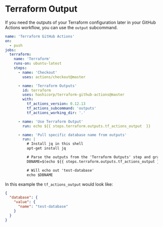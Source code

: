 # Terraform Output

If you need the outputs of your Terraform configuration later in your GitHub Actions workflow, you can use the `output` subcommand.

```yaml
name: 'Terraform GitHub Actions'
on:
  - push
jobs:
  terraform:
    name: 'Terraform'
    runs-on: ubuntu-latest
    steps:
      - name: 'Checkout'
        uses: actions/checkout@master

      - name: 'Terraform Outputs'
        id: terraform
        uses: hashicorp/terraform-github-actions@master
        with:
          tf_actions_version: 0.12.13
          tf_actions_subcommand: 'outputs'
          tf_actions_working_dir: '.'

      - name: 'Use Terraform Output'
        run: echo ${{ steps.terraform.outputs.tf_actions_output  }}

      - name: 'Pull specific database name from outputs'
        run: |
          # Install jq in this shell
          apt-get install jq

          # Parse the outputs from the 'Terraform Outputs' step and grab the database name
          DBNAME=$(echo ${{ steps.terraform.outputs.tf_actions_output }} | jq -r '.database.value.name')

          # Will echo out 'test-database'
          echo $DBNAME
```

In this example the `tf_actions_output` would look like:
```json
{
  "database": {
    "value": {
      "name": "test-database"
    }
  }
}
```